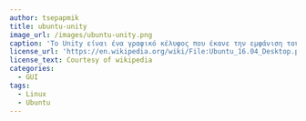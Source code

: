 ```yaml
---
author: tsepapmik
title: ubuntu-unity
image_url: /images/ubuntu-unity.png
caption: 'To Unity είναι ένα γραφικό κέλυφος που έκανε την εμφάνιση του για πρώτη φορά στην έκδοση του λειτουργικού Ubuntu 10.10. Σχεδιάστηκε ώστε να κάνει πιο αποτελεσματική χρήση του χώρου της οθόνης στις διάφορες συσκευές (laptops, netbooks) που χρησιμοποιούν το λειτουργικό σύστημα.'
license_url: 'https://en.wikipedia.org/wiki/File:Ubuntu_16.04_Desktop.png'
license_text: Courtesy of wikipedia
categories:
  - GUI
tags:
  - Linux
  - Ubuntu
---
```

